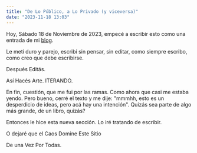 ```yaml
---
title: "De Lo Público, a Lo Privado (y viceversa)"
date: "2023-11-18 13:03"
---
```


Hoy, Sábado 18 de Noviembre de 2023, empecé a escribir esto como una entrada de mi [blog](/blog).

Le metí duro y parejo, escribí sin pensar, sin editar, como siempre escribo, como creo que debe escribirse.

Después Editás.

Así Hacés Arte.
ITERANDO.

En fin, cuestión, que me fui por las ramas. Como ahora que casi me estaba yendo. Pero bueno, cerré el texto y me dije: "mmmhh, esto es un desperdicio de ideas, pero acá hay una intención". Quizás sea parte de algo más grande, de un libro, quizás?

Entonces le hice esta nueva sección. Lo iré tratando de escribir.

O dejaré que el Caos Domine Este Sitio

De una Vez Por Todas.